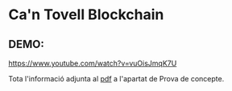 # Ca'n Tovell Blockchain

## DEMO:
https://www.youtube.com/watch?v=vuOisJmqK7U

Tota l'informació adjunta al [pdf](CanTovell.pdf) a l'apartat de Prova de concepte.
